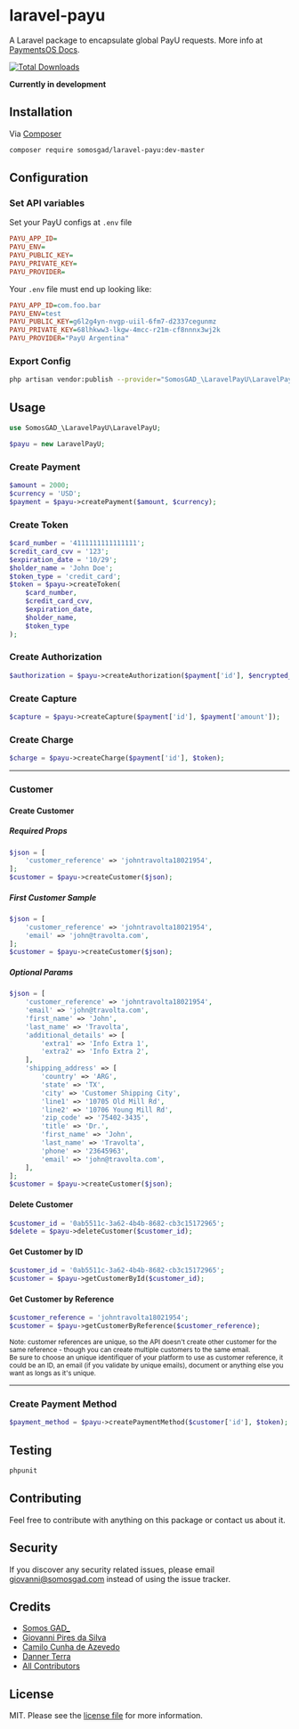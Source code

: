 # laravel-payu

A Laravel package to encapsulate global PayU requests. More info at [PaymentsOS Docs][link-payudocs].<br>

<!-- [![Latest Version on Packagist][ico-version]][link-packagist] -->
[![Total Downloads][ico-downloads]][link-downloads] 
<!-- [![Build Status][ico-travis]][link-travis] -->
<!-- [![StyleCI][ico-styleci]][link-styleci] -->

**Currently in development**

<!-- Take a look at [contributing.md][link-contributing] to see a to do list. -->

## Installation

Via [Composer][link-composer]

```bash
composer require somosgad/laravel-payu:dev-master
```

## Configuration

### Set API variables

Set your PayU configs at `.env` file

```ini
PAYU_APP_ID=
PAYU_ENV=
PAYU_PUBLIC_KEY=
PAYU_PRIVATE_KEY=
PAYU_PROVIDER=
```

Your `.env` file must end up looking like:


```ini
PAYU_APP_ID=com.foo.bar
PAYU_ENV=test
PAYU_PUBLIC_KEY=g6l2g4yn-nvgp-uiil-6fm7-d2337cegunmz
PAYU_PRIVATE_KEY=68lhkww3-lkgw-4mcc-r21m-cf8nnnx3wj2k
PAYU_PROVIDER="PayU Argentina"
```

### Export Config

```bash
php artisan vendor:publish --provider="SomosGAD_\LaravelPayU\LaravelPayUServiceProvider"
```

## Usage

```php
use SomosGAD_\LaravelPayU\LaravelPayU;

$payu = new LaravelPayU;
```

### Create Payment

```php
$amount = 2000;
$currency = 'USD';
$payment = $payu->createPayment($amount, $currency);
```

### Create Token

```php
$card_number = '4111111111111111';
$credit_card_cvv = '123';
$expiration_date = '10/29';
$holder_name = 'John Doe';
$token_type = 'credit_card';
$token = $payu->createToken(
    $card_number,
    $credit_card_cvv,
    $expiration_date,
    $holder_name,
    $token_type
);
```

### Create Authorization

```php
$authorization = $payu->createAuthorization($payment['id'], $encrypted_cvv, $token);
```

### Create Capture

```php
$capture = $payu->createCapture($payment['id'], $payment['amount']);
```

### Create Charge

```php
$charge = $payu->createCharge($payment['id'], $token);
```

---

### Customer

#### Create Customer

##### Required Props

```php
$json = [
    'customer_reference' => 'johntravolta18021954',
];
$customer = $payu->createCustomer($json);
```

##### First Customer Sample

```php
$json = [
    'customer_reference' => 'johntravolta18021954',
    'email' => 'john@travolta.com',
];
$customer = $payu->createCustomer($json);
```

##### Optional Params

```php
$json = [
    'customer_reference' => 'johntravolta18021954',
    'email' => 'john@travolta.com',
    'first_name' => 'John',
    'last_name' => 'Travolta',
    'additional_details' => [
        'extra1' => 'Info Extra 1',
        'extra2' => 'Info Extra 2',
    ],
    'shipping_address' => [
        'country' => 'ARG',
        'state' => 'TX',
        'city' => 'Customer Shipping City',
        'line1' => '10705 Old Mill Rd',
        'line2' => '10706 Young Mill Rd',
        'zip_code' => '75402-3435',
        'title' => 'Dr.',
        'first_name' => 'John',
        'last_name' => 'Travolta',
        'phone' => '23645963',
        'email' => 'john@travolta.com',
    ],
];
$customer = $payu->createCustomer($json);
```

#### Delete Customer

```php
$customer_id = '0ab5511c-3a62-4b4b-8682-cb3c15172965';
$delete = $payu->deleteCustomer($customer_id);
```

#### Get Customer by ID

```php
$customer_id = '0ab5511c-3a62-4b4b-8682-cb3c15172965';
$customer = $payu->getCustomerById($customer_id);
```

#### Get Customer by Reference

```php
$customer_reference = 'johntravolta18021954';
$customer = $payu->getCustomerByReference($customer_reference);
```

<small>Note: customer references are unique, so the API doesn't create other customer for the same reference - though you can create multiple customers to the same email.<br>
Be sure to choose an unique identifiquer of your platform to use as customer reference, it could be an ID, an email (if you validate by unique emails), document or anything else you want as longs as it's unique.</small>

---

### Create Payment Method

```php
$payment_method = $payu->createPaymentMethod($customer['id'], $token);
```

<!-- ## Change log

Please see the [changelog][link-changelog] for more information on what has changed recently. -->

## Testing

<!-- # $ composer test -->

``` bash
phpunit
```

## Contributing

Feel free to contribute with anything on this package or contact us about it.

<!-- Please see [contributing.md][link-contributing] for details and a todolist. -->

## Security

If you discover any security related issues, please email giovanni@somosgad.com instead of using the issue tracker.

## Credits

- [Somos GAD_][link-author]
- [Giovanni Pires da Silva][link-giovanni]
- [Camilo Cunha de Azevedo][link-camilo]
- [Danner Terra][link-danner]
- [All Contributors][link-contributors]

## License

MIT. Please see the [license file](license.md) for more information.

[ico-version]: https://img.shields.io/packagist/v/somosgad/laravel-payu.svg?style=flat-square
[ico-downloads]: https://img.shields.io/packagist/dt/somosgad/laravel-payu.svg?style=flat-square
[ico-travis]: https://img.shields.io/travis/somosgad/laravel-payu/master.svg?style=flat-square
[ico-styleci]: https://styleci.io/repos/12345678/shield

[link-packagist]: https://packagist.org/packages/somosgad/laravel-payu
[link-downloads]: https://packagist.org/packages/somosgad/laravel-payu
[link-travis]: https://travis-ci.org/somosgad/laravel-payu
[link-styleci]: https://styleci.io/repos/12345678
[link-author]: https://github.com/somosgad
[link-giovanni]: https://github.com/giovannipds
[link-camilo]: https://github.com/Camilotk
[link-danner]: https://github.com/DannerTerra
[link-contributors]: ../../contributors
[link-composer]: https://getcomposer.org
[link-payudocs]: https://developers.paymentsos.com
[link-changelog]: changelog.md
[link-contributing]: contributing.md
